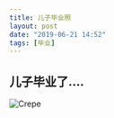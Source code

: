 ```yaml
---
title: 儿子毕业照
layout: post
date: "2019-06-21 14:52"
tags: [毕业]
---
```




## 儿子毕业了....

![Crepe](https://www.sightthink.com/assets/images/school.jpg)